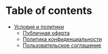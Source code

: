 # Table of contents

* [Условия и политики](README.md)
  * [Публичная оферта](<README (1).md>)
  * [Политика конфиденциальности](policies/politika-konfidencialnosti.md)
  * [Пользовательское соглашение](policies/polzovatelskoe-soglashenie.md)
